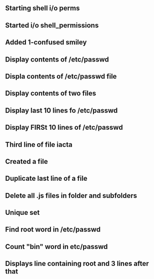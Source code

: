 ## Starting shell i/o perms
## Started i/o shell_permissions
## Added 1-confused smiley
## Display contents of /etc/passwd
## Displa  contents of /etc/passwd file
## Display contents of two files
## Display last 10 lines fo /etc/passwd
## Display FIRSt 10 lines of /etc/passwd
## Third line of file iacta
## Created a file
## Duplicate  last line of a file
## Delete all .js files in folder and subfolders
## Unique set
## Find root word in /etc/passwd
## Count "bin" word in etc/passwd
## Displays line containing root and 3 lines after that
